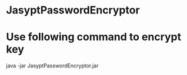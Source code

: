 # JasyptPasswordEncryptor
# Use following command to encrypt key

java -jar JasyptPasswordEncryptor.jar
